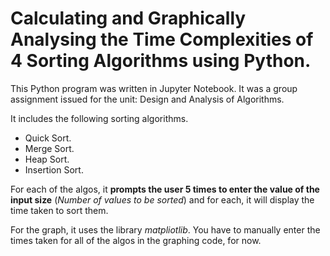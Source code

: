 # Calculating and Graphically Analysing the Time Complexities of 4 Sorting Algorithms using Python.

This Python program was written in Jupyter Notebook. It was a group assignment issued for the unit: Design and Analysis of Algorithms.

It includes the following sorting algorithms.

- Quick Sort.
- Merge Sort.
- Heap Sort.
- Insertion Sort.

For each of the algos, it **prompts the user 5 times to enter the value of the input size** (_Number of values to be sorted_) and for each, it will display the time taken to sort them.

For the graph, it uses the library _matpliotlib_. You have to manually enter the times taken for all of the algos in the graphing code, for now.
